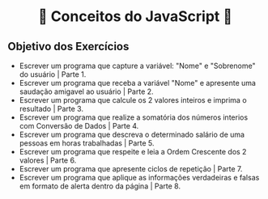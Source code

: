 <h1 align="center">📕 Conceitos do JavaScript 📕</h1>

<h2>Objetivo dos Exercícios</h2>

* Escrever um programa que capture a variável: "Nome" e "Sobrenome" do usuário | Parte 1.
* Escrever um programa que receba a variável "Nome" e apresente uma saudação amigavel ao usuário | Parte 2.
* Escrever um programa que calcule os 2 valores inteiros e imprima o resultado | Parte 3. 
* Escrever um programa que realize a somatória dos números interios com Conversão de Dados | Parte 4.
* Escrever um programa que descreva o determinado salário de uma pessoas em horas trabalhadas | Parte 5.
* Escrever um programa que respeite e leia a Ordem Crescente dos 2 valores | Parte 6.
* Escrever um programa que apresente ciclos de repetição | Parte 7.
* Escrever um programa que aplique as informações verdadeiras e falsas em formato de alerta dentro da página |  Parte 8.
